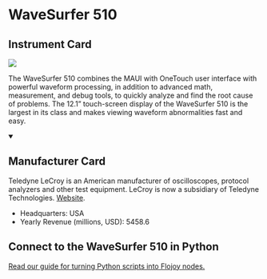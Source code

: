 
# WaveSurfer 510

## Instrument Card

<img src="https://v5.airtableusercontent.com/v1/19/19/1691539200000/RuxM-Z2CnQw058BYqmtz_Q/z7cMhap--ViL3RnKBPtjW_27QFD-eQXfwF2sjgXIT-QK7sTWRZQG5Oeue4pkun_k42J38kXtwCeuDI-GCNcaH8ID6vebc7RmYQRFpETk6tAJf_ekTiPhdNGrMQx9AIFH/Rc8GVfMD9jzVeNpSR4SeT2aGTE2u5AQAyJ8-9BU0CTY"/>
<p>The WaveSurfer 510 combines the MAUI with OneTouch user interface with powerful waveform processing, in addition to advanced math, measurement, and debug tools, to quickly analyze and find the root cause of problems. The 12.1” touch-screen display of the WaveSurfer 510 is the largest in its class and makes viewing waveform abnormalities fast and easy.</p>

<details open>
<summary><h2>Manufacturer Card</h2></summary>

Teledyne LeCroy is an American manufacturer of oscilloscopes, protocol analyzers and other test equipment. LeCroy is now a subsidiary of Teledyne Technologies. <a href="https://www.teledynelecroy.com/">Website</a>.

<ul>
  <li>Headquarters: USA</li>
  <li>Yearly Revenue (millions, USD): 5458.6</li>
</ul>
</details>

## Connect to the WaveSurfer 510 in Python

[Read our guide for turning Python scripts into Flojoy nodes.](https://docs.flojoy.ai/custom-nodes/creating-custom-node/)


